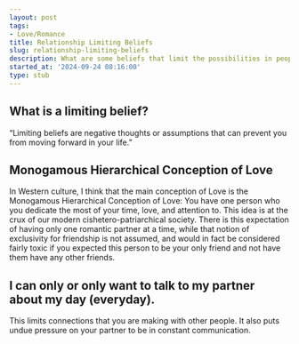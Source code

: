 ```yaml
---
layout: post
tags:
- Love/Romance
title: Relationship Limiting Beliefs
slug: relationship-limiting-beliefs
description: What are some beliefs that limit the possibilities in people's relationships?
started_at: '2024-09-24 08:16:00'
type: stub
---
```


## What is a limiting belief?

“Limiting beliefs are negative thoughts or assumptions that can prevent you from moving forward in your life.”

## Monogamous Hierarchical Conception of Love

In Western culture, I think that the main conception of Love is the Monogamous Hierarchical Conception of Love: You have one person who you dedicate the most of your time, love, and attention to. This idea is at the crux of our modern cishetero-patriarchical society. There is this expectation of having only one romantic partner at a time, while that notion of exclusivity for friendship is not assumed, and would in fact be considered fairly toxic if you expected this person to be your only friend and not have them have any other friends.

## I can only or only want to talk to my partner about my day (everyday).

This limits connections that you are making with other people. It also puts undue pressure on your partner to be in constant communication.